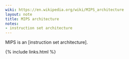 ```yaml
---
wiki: https://en.wikipedia.org/wiki/MIPS_architecture
layout: note
title: MIPS architecture
notes:
- instruction set architecture
---
```


MIPS is an [instruction set architecture].

{% include links.html %}
